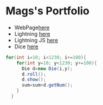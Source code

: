 # Mags's Portfolio

* WebPage[here]()
* Lightning [here](https://nmags7.github.io/lightning2/)
* Lightning JS [here]()
* Dice [here](https://nmags7.github.io/dice3/)

```Java
for(int i=10; i<1230; i+=100){
    for(int y=10; y<1230; y+=100){
      Die d=new Die(i,y);
      d.roll();
      d.show();
      sum=sum+d.getNum();
    }
  }
```
